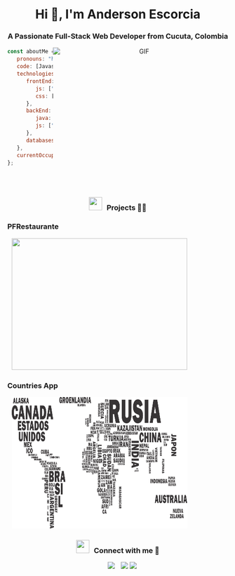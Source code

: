 <h1 align="center">Hi 👋, I'm Anderson Escorcia </h1>
<h3 align="center">A Passionate Full-Stack Web Developer from Cucuta, Colombia</h3>



<a target="_blank" align="center">
  <img align="right" top="500" height="300" width="400" alt="GIF" src="https://media.giphy.com/media/SWoSkN6DxTszqIKEqv/giphy.gif">
</a>

```javascript
const aboutMe = {
   pronouns: "he" | "him",
   code: [Javascript, HTML, CSS, Java],
   technologies: {
      frontEnd: {
         js: ["React"],
         css: ["Bootstrap", "Material Design", "tailwind CSS", "Pure CSS"]
      },
      backEnd: {
         java: ["Spring"],
         js: ["Node", "Express"],
      },
      databases: ["Posgres","mysql", "SQLite", "Sequelize"],
   },
   currentOccupation: ["last year student, open for job opportunities"],
};
```
</br></br>

<h3 align="center" > <img src="https://media.giphy.com/media/iY8CRBdQXODJSCERIr/giphy.gif" width="30" height="30" style="margin-right: 10px;">Projects 👨‍💻</h3>
			<h3>PFRestaurante</h3>
 			 <a style="margin-left: 10px;"  target="_blank" href="https://pf-kiliss.vercel.app/">
			<img src="https://github.com/ander0399/pfrestaurante/blob/main/client/src/assets/home/burger-header.png" height="300" width="400"></a>	       
			<h3>Countries App</h3>
			<a style="margin-left: 10px;"  target="_blank" href="https://pi-countries-henry-beta.vercel.app/">
			<img src="https://github.com/ander0399/PI_COUNTRIES_HENRY/blob/main/countries.png" height="300" width="400"></a>

<h3 align="center" > <img src="https://media.giphy.com/media/iY8CRBdQXODJSCERIr/giphy.gif" width="30" height="30" style="margin-right: 10px;">Connect with me 🤝</h3>

<p align="center">
 <div align="center"  class="icons-social" style="margin-left: 10px;">
        <a style="margin-left: 10px;" target="_blank" href="https://www.linkedin.com/in/anderson-de-jesus-escorcia-hernandez-aa389321b/">
			<img src="https://img.icons8.com/doodle/40/000000/linkedin--v2.png"></a>
        <a style="margin-left: 10px;" target="_blank" href="https://github.com/ander0399">
		<img src="https://img.icons8.com/doodle/40/000000/github--v1.png"></a>
     <a href="mailto:ander68@live.com"> 
		<img src="https://img.icons8.com/doodle/1x/email--v2.png"></a>
      </div>
</p>
